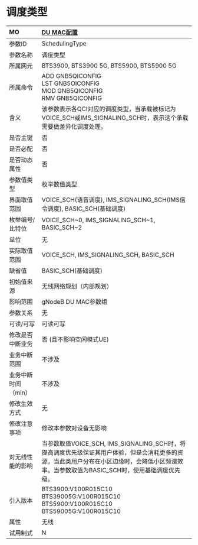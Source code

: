 # 调度类型<table><thread><tr><th align = "left">MO</th><th align = "left"><a href = "index.html#调度类型-8">DU MAC配置</a></td></tr></thread><tbody><tr><td>参数ID</td><td>SchedulingType</td></tr><tr><td>参数名称</td><td>调度类型</td></tr><tr><td>所属网元</td><td>BTS3900, BTS3900 5G, BTS5900, BTS5900 5G</td></tr><tr><td>所属命令</td><td>ADD GNB5QICONFIG<br>LST GNB5OICONFIG<br>MOD GNB5QICONFIG<br>RMV GNB5QICONFIG</td></tr><tr><td>含义</td><td>该参数表示各QCI对应的调度类型，当承载被标记为VOICE_SCH或IMS_SIGNALING_SCH时，表示这个承载需要做差异化调度处理。</td></tr><tr><td>是否主键</td><td>否</td></tr><tr><td>是否必配</td><td>否</td></tr><tr><td>是否动态属性</td><td>否</td></tr><tr><td>参数值类型</td><td>枚举数值类型</td></tr><tr><td>界面取值范围</td><td>VOICE_SCH(语音调度), IMS_SIGNALING_SCH(IMS信令调度), BASIC_SCH(基础调度)</td></tr><tr><td>枚举编号/比特位</td><td>VOICE_SCH~0, IMS_SIGNALING_SCH~1, BASIC_SCH~2</td></tr><tr><td>单位</td><td>无</td></tr><tr><td>实际取值范围</td><td>VOICE_SCH, IMS_SIGNALING_SCH, BASIC_SCH</td></tr><tr><td>缺省值</td><td>BASIC_SCH(基础调度)</td></tr><tr><td>初始值来源</td><td>无线网络规划（内部规划）</td></tr><tr><td>影响范围</td><td>gNodeB DU MAC参数组</td></tr><tr><td>参数关系</td><td>无</td></tr><tr><td>可读/可写</td><td>可读可写</td></tr><tr><td>修改是否中断业务</td><td>否 (且不影响空闲模式UE)</td></tr><tr><td>业务中断范围</td><td>不涉及</td></tr><tr><td>业务中断时间（min）</td><td>不涉及</td></tr><tr><td>修改生效方式</td><td>无</td></tr><tr><td>修改注意事项</td><td>修改本参数对设备无影响</td></tr><tr><td>对无线性能的影响</td><td>当参数取值VOICE_SCH, IMS_SIGNALING_SCH时，将提高调度优先级保证其用户体验，但是会消耗更多的资源，当此类用户分布在小区边缘时，会降低小区频谱效率。当参数取值为BASIC_SCH时，使用基础调度优先级。</td></tr><tr><td>引入版本</td><td>BTS3900:V100R015C10<br>BTS39005G:V100R015C10<br>BTS5900:V100R015C10<br>BTS59005G:V100R015C10</td></tr><tr><td>属性</td><td>无线</td></tr><tr><td>试用制式</td><td>N</td></tr></tbody></table>